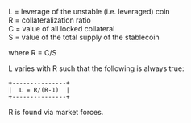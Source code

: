 L = leverage of the unstable (i.e. leveraged) coin  
R = collateralization ratio  
C = value of all locked collateral  
S = value of the total supply of the stablecoin  

where R = C/S

L varies with R such that the following is always true:

    +---------------+
    |  L = R/(R-1)  |
    +---------------+

R is found via market forces.
